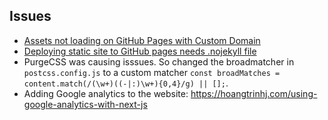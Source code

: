 ## Issues
* [Assets not loading on GitHub Pages with Custom Domain](https://github.com/vercel/next.js/issues/8316)
* [Deploying static site to GitHub pages needs .nojekyll file](https://github.com/vercel/next.js/issues/2029)
* PurgeCSS was causing isssues. So changed the broadmatcher in `postcss.config.js` to a custom matcher
`const broadMatches = content.match(/(\w+)((-|:)\w+){0,4}/g) || [];`.
* Adding Google analytics to the website: https://hoangtrinhj.com/using-google-analytics-with-next-js
